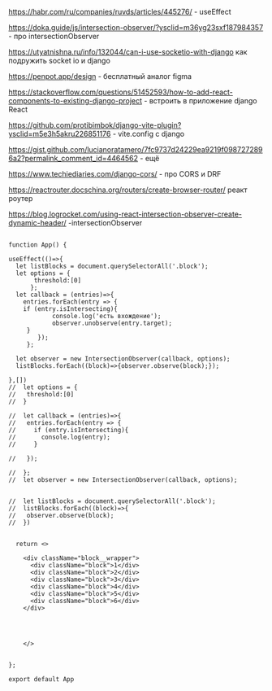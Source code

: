 https://habr.com/ru/companies/ruvds/articles/445276/   - useEffect

https://doka.guide/js/intersection-observer/?ysclid=m36yg23sxf187984357  - про intersectionObserver

https://utyatnishna.ru/info/132044/can-i-use-socketio-with-django   как подружить socket io и django  

https://penpot.app/design  - бесплатный аналог figma

https://stackoverflow.com/questions/51452593/how-to-add-react-components-to-existing-django-project     - встроить в приложение django React


https://github.com/protibimbok/django-vite-plugin?ysclid=m5e3h5akru226851176    - vite.config   с django

https://gist.github.com/lucianoratamero/7fc9737d24229ea9219f0987272896a2?permalink_comment_id=4464562 - ещё


https://www.techiediaries.com/django-cors/  - про CORS и DRF

https://reactrouter.docschina.org/routers/create-browser-router/  реакт роутер

https://blog.logrocket.com/using-react-intersection-observer-create-dynamic-header/  -intersectionObserver 

```

function App() {
 
useEffect(()=>{
  let listBlocks = document.querySelectorAll('.block');
  let options = {
       threshold:[0]
      };
  let callback = (entries)=>{
    entries.forEach(entry => {
    if (entry.isIntersecting){
            console.log('есть вхождение');
            observer.unobserve(entry.target);
     }
        });  
     };
        
  let observer = new IntersectionObserver(callback, options);
  listBlocks.forEach((block)=>{observer.observe(block);});

},[]) 
//  let options = {
//   threshold:[0]
//  }

//  let callback = (entries)=>{
//   entries.forEach(entry => {
//     if (entry.isIntersecting){
//       console.log(entry);
//     }
    
//   });

//  };
//  let observer = new IntersectionObserver(callback, options);


//  let listBlocks = document.querySelectorAll('.block');
//  listBlocks.forEach((block)=>{
//   observer.observe(block);
//  })

 
  return <>
    
    <div className="block__wrapper">
      <div className="block">1</div>              
      <div className="block">2</div>
      <div className="block">3</div>
      <div className="block">4</div>              
      <div className="block">5</div>
      <div className="block">6</div>                            
    </div>
    
  
    
    
    </>
    
    
};

export default App
```



